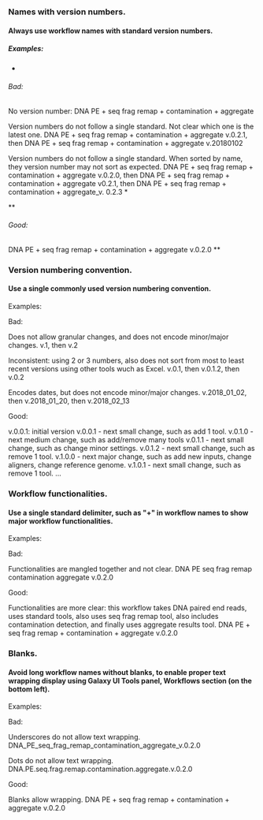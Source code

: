 ### Names with version numbers.
#### Always use workflow names with standard version numbers.

<workflow name><version number>

##### Examples:

*
###### Bad:

No version number:
DNA PE + seq frag remap + contamination + aggregate

Version numbers do not follow a single standard. Not clear which one is the latest one.
DNA PE + seq frag remap + contamination + aggregate v.0.2.1, then DNA PE + seq frag remap + contamination + aggregate v.20180102

Version numbers do not follow a single standard. When sorted by name, they version number may not sort as expected.
DNA PE + seq frag remap + contamination + aggregate v.0.2.0, then DNA PE + seq frag remap + contamination + aggregate v0.2.1, then DNA PE + seq frag remap + contamination + aggregate_v. 0.2.3
*

**
###### Good:

DNA PE + seq frag remap + contamination + aggregate v.0.2.0
**


### Version numbering convention.
#### Use a single commonly used version numbering convention.

Examples:

Bad:

Does not allow granular changes, and does not encode minor/major changes.
v.1, then v.2

Inconsistent: using 2 or 3 numbers, also does not sort from most to least recent versions using other tools wuch as Excel.
v.0.1, then v.0.1.2, then v.0.2

Encodes dates, but does not encode minor/major changes.
v.2018_01_02, then v.2018_01_20, then v.2018_02_13


Good:

v.0.0.1: initial version
v.0.0.1 - next small change, such as add 1 tool.
v.0.1.0 - next medium change, such as add/remove many tools
v.0.1.1 - next small change, such as change minor settings.
v.0.1.2 - next small change, such as remove 1 tool.
v.1.0.0 - next major change, such as add new inputs, change aligners, change reference genome.
v.1.0.1 - next small change, such as remove 1 tool.
...

### Workflow functionalities.
#### Use a single standard delimiter, such as "+" in workflow names to show major workflow functionalities.

Examples:

Bad:

Functionalities are mangled together and not clear.
DNA PE seq frag remap contamination aggregate v.0.2.0 

Good:

Functionalities are more clear: this workflow takes DNA paired end reads, uses standard tools, also uses seq frag remap tool, also includes contamination detection, and finally uses aggregate results tool.
DNA PE + seq frag remap + contamination + aggregate v.0.2.0

### Blanks.
#### Avoid long workflow names without blanks, to enable proper text wrapping display using Galaxy UI Tools panel, Workflows section (on the bottom left).

Examples:

Bad:

Underscores do not allow text wrapping.
DNA_PE_seq_frag_remap_contamination_aggregate_v.0.2.0

Dots do not allow text wrapping.
DNA.PE.seq.frag.remap.contamination.aggregate.v.0.2.0

Good:

Blanks allow wrapping.
DNA PE + seq frag remap + contamination + aggregate v.0.2.0
